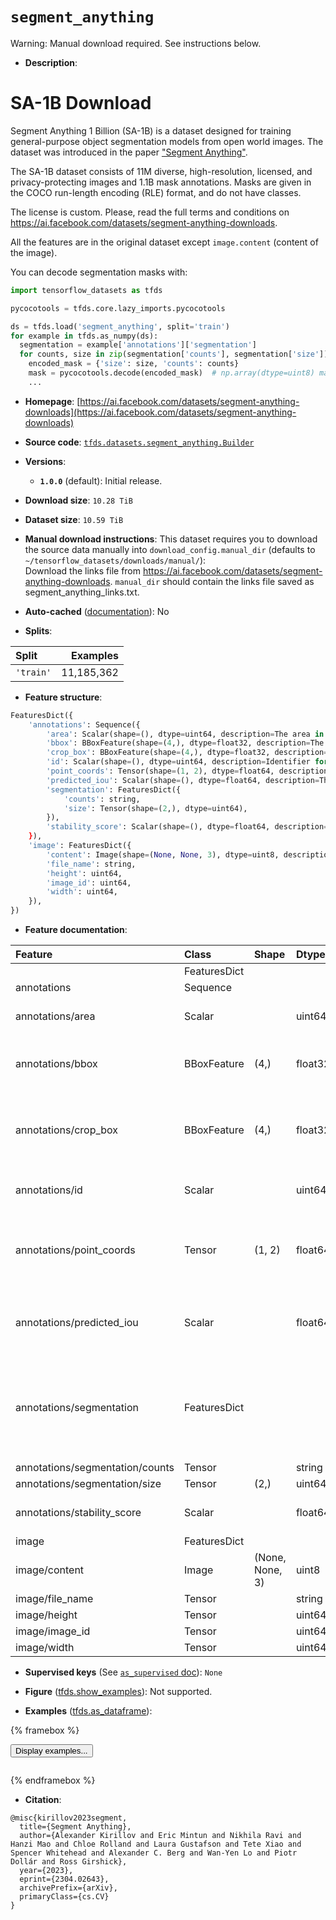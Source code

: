 <div itemscope itemtype="http://schema.org/Dataset">
  <div itemscope itemprop="includedInDataCatalog" itemtype="http://schema.org/DataCatalog">
    <meta itemprop="name" content="TensorFlow Datasets" />
  </div>
  <meta itemprop="name" content="segment_anything" />
  <meta itemprop="description" content="# SA-1B Download&#10;&#10;Segment Anything 1 Billion (SA-1B) is a dataset designed for training&#10;general-purpose object segmentation models from open world images. The dataset&#10;was introduced in the paper&#10;[&quot;Segment Anything&quot;](https://arxiv.org/abs/2304.02643).&#10;&#10;The SA-1B dataset consists of 11M diverse, high-resolution, licensed, and&#10;privacy-protecting images and 1.1B mask annotations. Masks are given in the COCO&#10;run-length encoding (RLE) format, and do not have classes.&#10;&#10;The license is custom. Please, read the full terms and conditions on&#10;https://ai.facebook.com/datasets/segment-anything-downloads.&#10;&#10;All the features are in the original dataset except `image.content` (content&#10;of the image).&#10;&#10;You can decode segmentation masks with:&#10;&#10;```python&#10;import tensorflow_datasets as tfds&#10;&#10;pycocotools = tfds.core.lazy_imports.pycocotools&#10;&#10;ds = tfds.load(&#x27;segment_anything&#x27;, split=&#x27;train&#x27;)&#10;for example in tfds.as_numpy(ds):&#10;  segmentation = example[&#x27;annotations&#x27;][&#x27;segmentation&#x27;]&#10;  for counts, size in zip(segmentation[&#x27;counts&#x27;], segmentation[&#x27;size&#x27;]):&#10;    encoded_mask = {&#x27;size&#x27;: size, &#x27;counts&#x27;: counts}&#10;    mask = pycocotools.decode(encoded_mask)  # np.array(dtype=uint8) mask&#10;    ...&#10;```&#10;&#10;To use this dataset:&#10;&#10;```python&#10;import tensorflow_datasets as tfds&#10;&#10;ds = tfds.load(&#x27;segment_anything&#x27;, split=&#x27;train&#x27;)&#10;for ex in ds.take(4):&#10;  print(ex)&#10;```&#10;&#10;See [the guide](https://www.tensorflow.org/datasets/overview) for more&#10;informations on [tensorflow_datasets](https://www.tensorflow.org/datasets).&#10;&#10;" />
  <meta itemprop="url" content="https://www.tensorflow.org/datasets/catalog/segment_anything" />
  <meta itemprop="sameAs" content="https://ai.facebook.com/datasets/segment-anything-downloads" />
  <meta itemprop="citation" content="@misc{kirillov2023segment,&#10;  title={Segment Anything},&#10;  author={Alexander Kirillov and Eric Mintun and Nikhila Ravi and Hanzi Mao and Chloe Rolland and Laura Gustafson and Tete Xiao and Spencer Whitehead and Alexander C. Berg and Wan-Yen Lo and Piotr Dollár and Ross Girshick},&#10;  year={2023},&#10;  eprint={2304.02643},&#10;  archivePrefix={arXiv},&#10;  primaryClass={cs.CV}&#10;}" />
</div>

# `segment_anything`


Warning: Manual download required. See instructions below.

*   **Description**:

# SA-1B Download

Segment Anything 1 Billion (SA-1B) is a dataset designed for training
general-purpose object segmentation models from open world images. The dataset
was introduced in the paper
["Segment Anything"](https://arxiv.org/abs/2304.02643).

The SA-1B dataset consists of 11M diverse, high-resolution, licensed, and
privacy-protecting images and 1.1B mask annotations. Masks are given in the COCO
run-length encoding (RLE) format, and do not have classes.

The license is custom. Please, read the full terms and conditions on
https://ai.facebook.com/datasets/segment-anything-downloads.

All the features are in the original dataset except `image.content` (content of
the image).

You can decode segmentation masks with:

```python
import tensorflow_datasets as tfds

pycocotools = tfds.core.lazy_imports.pycocotools

ds = tfds.load('segment_anything', split='train')
for example in tfds.as_numpy(ds):
  segmentation = example['annotations']['segmentation']
  for counts, size in zip(segmentation['counts'], segmentation['size']):
    encoded_mask = {'size': size, 'counts': counts}
    mask = pycocotools.decode(encoded_mask)  # np.array(dtype=uint8) mask
    ...
```

*   **Homepage**:
    [https://ai.facebook.com/datasets/segment-anything-downloads](https://ai.facebook.com/datasets/segment-anything-downloads)

*   **Source code**:
    [`tfds.datasets.segment_anything.Builder`](https://github.com/tensorflow/datasets/tree/master/tensorflow_datasets/datasets/segment_anything/segment_anything_dataset_builder.py)

*   **Versions**:

    *   **`1.0.0`** (default): Initial release.

*   **Download size**: `10.28 TiB`

*   **Dataset size**: `10.59 TiB`

*   **Manual download instructions**: This dataset requires you to
    download the source data manually into `download_config.manual_dir`
    (defaults to `~/tensorflow_datasets/downloads/manual/`):<br/>
    Download the links file from https://ai.facebook.com/datasets/segment-anything-downloads. `manual_dir` should contain the links file saved as segment_anything_links.txt.

*   **Auto-cached**
    ([documentation](https://www.tensorflow.org/datasets/performances#auto-caching)):
    No

*   **Splits**:

Split     | Examples
:-------- | ---------:
`'train'` | 11,185,362

*   **Feature structure**:

```python
FeaturesDict({
    'annotations': Sequence({
        'area': Scalar(shape=(), dtype=uint64, description=The area in pixels of the mask.),
        'bbox': BBoxFeature(shape=(4,), dtype=float32, description=The box around the mask, in TFDS format.),
        'crop_box': BBoxFeature(shape=(4,), dtype=float32, description=The crop of the image used to generate the mask, in TFDS format.),
        'id': Scalar(shape=(), dtype=uint64, description=Identifier for the annotation.),
        'point_coords': Tensor(shape=(1, 2), dtype=float64, description=The point coordinates input to the model to generate the mask.),
        'predicted_iou': Scalar(shape=(), dtype=float64, description=The model's own prediction of the mask's quality.),
        'segmentation': FeaturesDict({
            'counts': string,
            'size': Tensor(shape=(2,), dtype=uint64),
        }),
        'stability_score': Scalar(shape=(), dtype=float64, description=A measure of the mask's quality.),
    }),
    'image': FeaturesDict({
        'content': Image(shape=(None, None, 3), dtype=uint8, description=Content of the image.),
        'file_name': string,
        'height': uint64,
        'image_id': uint64,
        'width': uint64,
    }),
})
```

*   **Feature documentation**:

Feature                         | Class        | Shape           | Dtype   | Description
:------------------------------ | :----------- | :-------------- | :------ | :----------
                                | FeaturesDict |                 |         |
annotations                     | Sequence     |                 |         |
annotations/area                | Scalar       |                 | uint64  | The area in pixels of the mask.
annotations/bbox                | BBoxFeature  | (4,)            | float32 | The box around the mask, in TFDS format.
annotations/crop_box            | BBoxFeature  | (4,)            | float32 | The crop of the image used to generate the mask, in TFDS format.
annotations/id                  | Scalar       |                 | uint64  | Identifier for the annotation.
annotations/point_coords        | Tensor       | (1, 2)          | float64 | The point coordinates input to the model to generate the mask.
annotations/predicted_iou       | Scalar       |                 | float64 | The model's own prediction of the mask's quality.
annotations/segmentation        | FeaturesDict |                 |         | Encoded segmentation mask in COCO RLE format (dict with keys `size` and `counts`).
annotations/segmentation/counts | Tensor       |                 | string  |
annotations/segmentation/size   | Tensor       | (2,)            | uint64  |
annotations/stability_score     | Scalar       |                 | float64 | A measure of the mask's quality.
image                           | FeaturesDict |                 |         |
image/content                   | Image        | (None, None, 3) | uint8   | Content of the image.
image/file_name                 | Tensor       |                 | string  |
image/height                    | Tensor       |                 | uint64  |
image/image_id                  | Tensor       |                 | uint64  |
image/width                     | Tensor       |                 | uint64  |

*   **Supervised keys** (See
    [`as_supervised` doc](https://www.tensorflow.org/datasets/api_docs/python/tfds/load#args)):
    `None`

*   **Figure**
    ([tfds.show_examples](https://www.tensorflow.org/datasets/api_docs/python/tfds/visualization/show_examples)):
    Not supported.

*   **Examples**
    ([tfds.as_dataframe](https://www.tensorflow.org/datasets/api_docs/python/tfds/as_dataframe)):

<!-- mdformat off(HTML should not be auto-formatted) -->

{% framebox %}

<button id="displaydataframe">Display examples...</button>
<div id="dataframecontent" style="overflow-x:auto"></div>
<script>
const url = "https://storage.googleapis.com/tfds-data/visualization/dataframe/segment_anything-1.0.0.html";
const dataButton = document.getElementById('displaydataframe');
dataButton.addEventListener('click', async () => {
  // Disable the button after clicking (dataframe loaded only once).
  dataButton.disabled = true;

  const contentPane = document.getElementById('dataframecontent');
  try {
    const response = await fetch(url);
    // Error response codes don't throw an error, so force an error to show
    // the error message.
    if (!response.ok) throw Error(response.statusText);

    const data = await response.text();
    contentPane.innerHTML = data;
  } catch (e) {
    contentPane.innerHTML =
        'Error loading examples. If the error persist, please open '
        + 'a new issue.';
  }
});
</script>

{% endframebox %}

<!-- mdformat on -->

*   **Citation**:

```
@misc{kirillov2023segment,
  title={Segment Anything},
  author={Alexander Kirillov and Eric Mintun and Nikhila Ravi and Hanzi Mao and Chloe Rolland and Laura Gustafson and Tete Xiao and Spencer Whitehead and Alexander C. Berg and Wan-Yen Lo and Piotr Dollár and Ross Girshick},
  year={2023},
  eprint={2304.02643},
  archivePrefix={arXiv},
  primaryClass={cs.CV}
}
```

